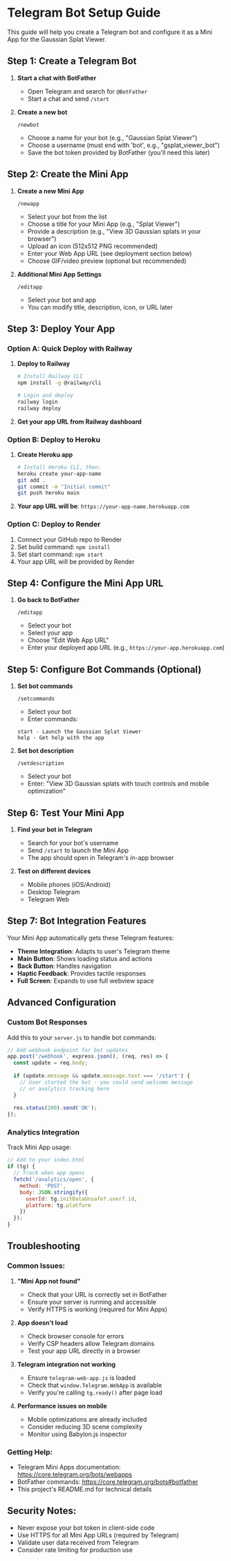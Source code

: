 # Telegram Bot Setup Guide

This guide will help you create a Telegram bot and configure it as a Mini App for the Gaussian Splat Viewer.

## Step 1: Create a Telegram Bot

1. **Start a chat with BotFather**
   - Open Telegram and search for `@BotFather`
   - Start a chat and send `/start`

2. **Create a new bot**
   ```
   /newbot
   ```
   - Choose a name for your bot (e.g., "Gaussian Splat Viewer")
   - Choose a username (must end with 'bot', e.g., "gsplat_viewer_bot")
   - Save the bot token provided by BotFather (you'll need this later)

## Step 2: Create the Mini App

1. **Create a new Mini App**
   ```
   /newapp
   ```
   - Select your bot from the list
   - Choose a title for your Mini App (e.g., "Splat Viewer")
   - Provide a description (e.g., "View 3D Gaussian splats in your browser")
   - Upload an icon (512x512 PNG recommended)
   - Enter your Web App URL (see deployment section below)
   - Choose GIF/video preview (optional but recommended)

2. **Additional Mini App Settings**
   ```
   /editapp
   ```
   - Select your bot and app
   - You can modify title, description, icon, or URL later

## Step 3: Deploy Your App

### Option A: Quick Deploy with Railway

1. **Deploy to Railway**
   ```bash
   # Install Railway CLI
   npm install -g @railway/cli
   
   # Login and deploy
   railway login
   railway deploy
   ```
   
2. **Get your app URL from Railway dashboard**

### Option B: Deploy to Heroku

1. **Create Heroku app**
   ```bash
   # Install Heroku CLI, then:
   heroku create your-app-name
   git add .
   git commit -m "Initial commit"
   git push heroku main
   ```

2. **Your app URL will be**: `https://your-app-name.herokuapp.com`

### Option C: Deploy to Render

1. Connect your GitHub repo to Render
2. Set build command: `npm install`
3. Set start command: `npm start`
4. Your app URL will be provided by Render

## Step 4: Configure the Mini App URL

1. **Go back to BotFather**
   ```
   /editapp
   ```
   - Select your bot
   - Select your app
   - Choose "Edit Web App URL"
   - Enter your deployed app URL (e.g., `https://your-app.herokuapp.com`)

## Step 5: Configure Bot Commands (Optional)

1. **Set bot commands**
   ```
   /setcommands
   ```
   - Select your bot
   - Enter commands:
   ```
   start - Launch the Gaussian Splat Viewer
   help - Get help with the app
   ```

2. **Set bot description**
   ```
   /setdescription
   ```
   - Select your bot
   - Enter: "View 3D Gaussian splats with touch controls and mobile optimization"

## Step 6: Test Your Mini App

1. **Find your bot in Telegram**
   - Search for your bot's username
   - Send `/start` to launch the Mini App
   - The app should open in Telegram's in-app browser

2. **Test on different devices**
   - Mobile phones (iOS/Android)
   - Desktop Telegram
   - Telegram Web

## Step 7: Bot Integration Features

Your Mini App automatically gets these Telegram features:

- **Theme Integration**: Adapts to user's Telegram theme
- **Main Button**: Shows loading status and actions
- **Back Button**: Handles navigation
- **Haptic Feedback**: Provides tactile responses
- **Full Screen**: Expands to use full webview space

## Advanced Configuration

### Custom Bot Responses

Add this to your `server.js` to handle bot commands:

```javascript
// Add webhook endpoint for bot updates
app.post('/webhook', express.json(), (req, res) => {
  const update = req.body;
  
  if (update.message && update.message.text === '/start') {
    // User started the bot - you could send welcome message
    // or analytics tracking here
  }
  
  res.status(200).send('OK');
});
```

### Analytics Integration

Track Mini App usage:

```javascript
// Add to your index.html
if (tg) {
  // Track when app opens
  fetch('/analytics/open', {
    method: 'POST',
    body: JSON.stringify({
      userId: tg.initDataUnsafe?.user?.id,
      platform: tg.platform
    })
  });
}
```

## Troubleshooting

### Common Issues:

1. **"Mini App not found"**
   - Check that your URL is correctly set in BotFather
   - Ensure your server is running and accessible
   - Verify HTTPS is working (required for Mini Apps)

2. **App doesn't load**
   - Check browser console for errors
   - Verify CSP headers allow Telegram domains
   - Test your app URL directly in a browser

3. **Telegram integration not working**
   - Ensure `telegram-web-app.js` is loaded
   - Check that `window.Telegram.WebApp` is available
   - Verify you're calling `tg.ready()` after page load

4. **Performance issues on mobile**
   - Mobile optimizations are already included
   - Consider reducing 3D scene complexity
   - Monitor using Babylon.js inspector

### Getting Help:

- Telegram Mini Apps documentation: https://core.telegram.org/bots/webapps
- BotFather commands: https://core.telegram.org/bots#botfather
- This project's README.md for technical details

## Security Notes:

- Never expose your bot token in client-side code
- Use HTTPS for all Mini App URLs (required by Telegram)
- Validate user data received from Telegram
- Consider rate limiting for production use
